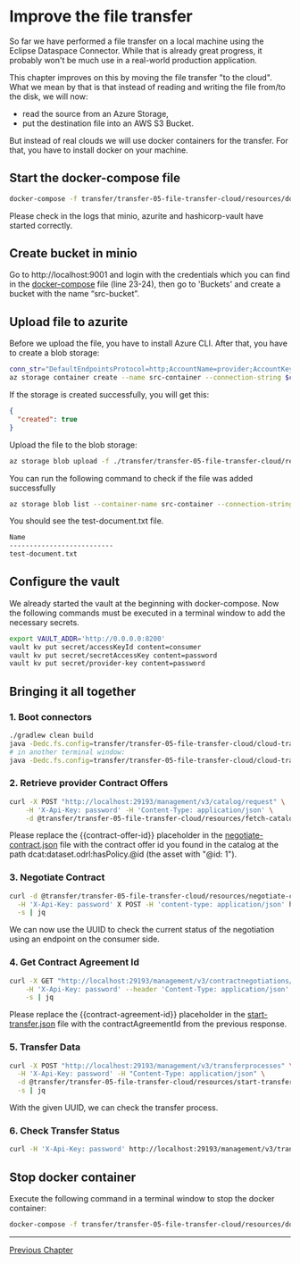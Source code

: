 # Improve the file transfer

So far we have performed a file transfer on a local machine using the Eclipse Dataspace Connector. While that is already great progress, it probably won't be much use in a real-world production application.

This chapter improves on this by moving the file transfer "to the cloud". What we mean by that is that instead of reading and writing the file from/to the disk, we will now:

- read the source from an Azure Storage,
- put the destination file into an AWS S3 Bucket.

But instead of real clouds we will use docker containers for the transfer. For that, you have to install docker on your machine.

## Start the docker-compose file

```bash
docker-compose -f transfer/transfer-05-file-transfer-cloud/resources/docker-compose.yaml up -d
```

Please check in the logs that minio, azurite and hashicorp-vault have started correctly.  

## Create bucket in minio

Go to http://localhost:9001 and login with the credentials which you can find in the [docker-compose](resources/docker-compose.yaml) file (line 23-24), then go to 'Buckets' and create a bucket with the name “src-bucket”.

## Upload file to azurite
Before we upload the file, you have to install Azure CLI. After that, you have to create a blob storage:

```bash
conn_str="DefaultEndpointsProtocol=http;AccountName=provider;AccountKey=password;BlobEndpoint=http://127.0.0.1:10000/provider;"
az storage container create --name src-container --connection-string $conn_str
```

If the storage is created successfully, you will get this:
```json
{
  "created": true
}
```

Upload the file to the blob storage:

```bash
az storage blob upload -f ./transfer/transfer-05-file-transfer-cloud/resources/test-document.txt --container-name src-container --name test-document.txt --connection-string $conn_str
```

You can run the following command to check if the file was added successfully

```bash
az storage blob list --container-name src-container --connection-string "DefaultEndpointsProtocol=http;AccountName=provider;AccountKey=password;BlobEndpoint=http://127.0.0.1:10000/provider;" --query "[].{name:name}" --output table
```

You should see the test-document.txt file.

```sh
Name
--------------------------
test-document.txt
```

## Configure the vault
We already started the vault at the beginning with docker-compose. Now the following commands must be executed in a terminal window to add the necessary secrets.

```bash
export VAULT_ADDR='http://0.0.0.0:8200'
vault kv put secret/accessKeyId content=consumer
vault kv put secret/secretAccessKey content=password
vault kv put secret/provider-key content=password
```

## Bringing it all together

### 1. Boot connectors

```bash
./gradlew clean build
java -Dedc.fs.config=transfer/transfer-05-file-transfer-cloud/cloud-transfer-provider/config.properties -jar transfer/transfer-05-file-transfer-cloud/cloud-transfer-provider/build/libs/provider.jar
# in another terminal window:
java -Dedc.fs.config=transfer/transfer-05-file-transfer-cloud/cloud-transfer-consumer/config.properties -jar transfer/transfer-05-file-transfer-cloud/cloud-transfer-consumer/build/libs/consumer.jar
```


### 2. Retrieve provider Contract Offers

```bash
curl -X POST "http://localhost:29193/management/v3/catalog/request" \
    -H 'X-Api-Key: password' -H 'Content-Type: application/json' \
    -d @transfer/transfer-05-file-transfer-cloud/resources/fetch-catalog.json -s | jq
```

Please replace the {{contract-offer-id}} placeholder in the [negotiate-contract.json](resources/negotiate-contract.json) file with the contract offer id you found in the catalog at the path dcat:dataset.odrl:hasPolicy.@id (the asset with "@id: 1").

### 3. Negotiate Contract

```bash
curl -d @transfer/transfer-05-file-transfer-cloud/resources/negotiate-contract.json \
  -H 'X-Api-Key: password' X POST -H 'content-type: application/json' http://localhost:29193/management/v3/contractnegotiations \
  -s | jq
```

We can now use the UUID to check the current status of the negotiation using an endpoint on the consumer side.

### 4. Get Contract Agreement Id

```bash
curl -X GET "http://localhost:29193/management/v3/contractnegotiations/{{contract-negotiation-id}}" \
    -H 'X-Api-Key: password' --header 'Content-Type: application/json' \
    -s | jq
```

Please replace the {{contract-agreement-id}} placeholder in the [start-transfer.json](resources/start-transfer.json) file with the contractAgreementId from the previous response.

### 5. Transfer Data

```bash
curl -X POST "http://localhost:29193/management/v3/transferprocesses" \
  -H 'X-Api-Key: password' -H "Content-Type: application/json" \
  -d @transfer/transfer-05-file-transfer-cloud/resources/start-transfer.json \
  -s | jq
```

With the given UUID, we can check the transfer process.

### 6. Check Transfer Status

```bash
curl -H 'X-Api-Key: password' http://localhost:29193/management/v3/transferprocesses/<transfer-process-id> -s | jq
```


## Stop docker container
Execute the following command in a terminal window to stop the docker container:
```bash
docker-compose -f transfer/transfer-05-file-transfer-cloud/resources/docker-compose.yaml down
```


---

[Previous Chapter](../transfer-04-open-telemetry/README.md)